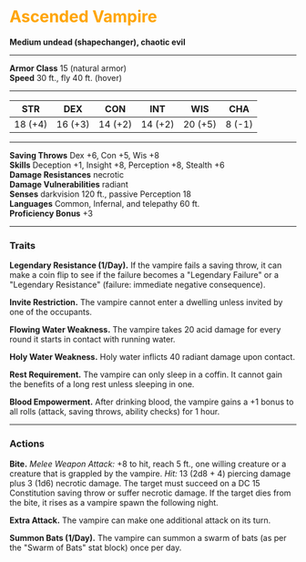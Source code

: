 # <font color = "orange">Ascended Vampire</font>

**Medium undead (shapechanger), chaotic evil**

---

**Armor Class** 15 (natural armor)  
**Speed** 30 ft., fly 40 ft. (hover)

---

| STR      | DEX      | CON      | INT      | WIS      | CHA      |
|----------|----------|----------|----------|----------|----------|
| 18 (+4)  | 16 (+3)  | 14 (+2)  | 14 (+2)  | 20 (+5)  | 8 (-1)   |

---

**Saving Throws** Dex +6, Con +5, Wis +8  
**Skills** Deception +1, Insight +8, Perception +8, Stealth +6  
**Damage Resistances** necrotic  
**Damage Vulnerabilities** radiant  
**Senses** darkvision 120 ft., passive Perception 18  
**Languages** Common, Infernal, and telepathy 60 ft.  
**Proficiency Bonus** +3

---

### Traits

**Legendary Resistance (1/Day).** If the vampire fails a saving throw, it can make a coin flip to see if the failure becomes a "Legendary Failure" or a "Legendary Resistance" (failure: immediate negative consequence).

**Invite Restriction.** The vampire cannot enter a dwelling unless invited by one of the occupants.

**Flowing Water Weakness.** The vampire takes 20 acid damage for every round it starts in contact with running water.

**Holy Water Weakness.** Holy water inflicts 40 radiant damage upon contact.

**Rest Requirement.** The vampire can only sleep in a coffin. It cannot gain the benefits of a long rest unless sleeping in one.

**Blood Empowerment.** After drinking blood, the vampire gains a +1 bonus to all rolls (attack, saving throws, ability checks) for 1 hour.

---

### Actions

**Bite.** *Melee Weapon Attack:* +8 to hit, reach 5 ft., one willing creature or a creature that is grappled by the vampire. *Hit:* 13 (2d8 + 4) piercing damage plus 3 (1d6) necrotic damage. The target must succeed on a DC 15 Constitution saving throw or suffer necrotic damage. If the target dies from the bite, it rises as a vampire spawn the following night.

**Extra Attack.** The vampire can make one additional attack on its turn.

**Summon Bats (1/Day).** The vampire can summon a swarm of bats (as per the "Swarm of Bats" stat block) once per day.

